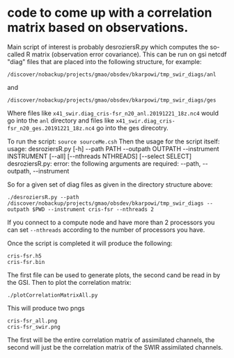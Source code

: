 # code to come up with a correlation matrix based on observations.
Main script of interest is probably desroziersR.py which computes the so-called R matrix (observation error covariance). This can be run on gsi netcdf "diag" files that are placed into the following structure, for example:
```
/discover/nobackup/projects/gmao/obsdev/bkarpowi/tmp_swir_diags/anl
```
and
```
/discover/nobackup/projects/gmao/obsdev/bkarpowi/tmp_swir_diags/ges
```
Where files like ```x41_swir.diag_cris-fsr_n20_anl.20191221_18z.nc4``` would go into the ```anl``` directory and  files like ```x41_swir.diag_cris-fsr_n20_ges.20191221_18z.nc4``` go into the ges direcotry. 

To run the script:
```source sourceMe.csh``` 
Then the usage for the script itself:
usage: desroziersR.py [-h] --path PATH --outpath OUTPATH --instrument
                      INSTRUMENT [--all] [--nthreads NTHREADS]
                      [--select SELECT]
desroziersR.py: error: the following arguments are required: --path, --outpath, --instrument

So for a given set of diag files as given in the directory structure above:
```
./desroziersR.py --path /discover/nobackup/projects/gmao/obsdev/bkarpowi/tmp_swir_diags --outpath $PWD --instrument cris-fsr --nthreads 2 
```
If you connect to a compute node and have more than 2 processors you can set ```--nthreads``` according to the number of processors you have.

Once the script is completed it will produce the following:

```
cris-fsr.h5 
cris-fsr.bin
```
The first file can be used to generate plots, the second cand be read in by the GSI.
Then to plot the correlation matrix:
```
./plotCorrelationMatrixAll.py
```
This will produce two pngs
```
cris-fsr_all.png
cris-fsr_swir.png
```
The first will be the entire correlation matrix of assimilated channels, the second will just be the correlation matrix of the SWIR assimilated channels.

